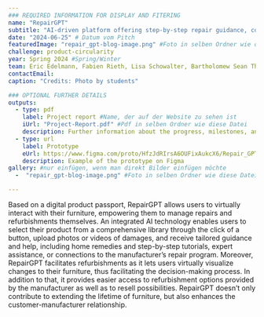 ```yaml
---
### REQUIRED INFORMATION FOR DISPLAY AND FITERING
name: "RepairGPT"
subtitle: "AI-driven platform offering step-by-step repair guidance, connecting users with licensed repair professionals, and providing access to necessary spare parts."
date: "2024-06-25" # Datum vom Pitch
featuredImage: "repair_gpt-blog-image.png" #Foto in selben Ordner wie diese Datei
challenge: product-circularity
year: Spring 2024 #Spring/Winter
team: Eric Edelmann, Fabien Rieth, Lisa Schowalter, Bartholomew Sean Then, Moriz Trenkner, Abby Yue #6. Team members
contactEmail:
caption: "Credits: Photo by students"

### OPTIONAL FURTHER DETAILS
outputs:
  - type: pdf
    label: Project report #Name, der auf der Website zu sehen ist
    iUrl: "Project-Report.pdf" #Pdf in selben Ordner wie diese Datei
    description: Further information about the progress, milestones, and roadblocks.
  - type: url
    label: Prototype
    eUrl: https://www.figma.com/proto/HfzJdRIrsA6OUFixAukcX6/Repair_GPT-Prototype?page-id=2%3A2&node-id=4-62&viewport=87%2C200%2C0.13&t=vh75SuA0hApCyZC9-1&scaling=scale-down&starting-point-node-id=2%3A7&show-proto-sidebar=1
    description: Example of the prototype on Figma
gallery: #nur einfügen, wenn man direkt Bilder einfügen möchte
  -  "repair_gpt-blog-image.png" #Foto in selben Ordner wie diese Datei

---
```

Based on a digital product passport, RepairGPT allows users to virtually interact with their furniture, empowering them to manage repairs and refurbishments themselves. An integrated AI technology enables users to select their product from a comprehensive library through the click of a button, upload photos or videos of damages, and receive tailored guidance and help, including home remedies and step-by-step tutorials, expert assistance, or connections to the manufacturer’s repair program. Moreover, RepairGPT facilitates refurbishments as it lets users virtually visualize changes to their furniture, thus facilitating the decision-making process. In addition to that, it provides easier access to refurbishment options provided by the manufacturer as well as to resell possibilities. RepairGPT doesn’t only contribute to extending the lifetime of furniture, but also enhances the customer-manufacturer relationship.

